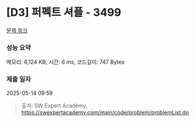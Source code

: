 # [D3] 퍼펙트 셔플 - 3499 

[문제 링크](https://swexpertacademy.com/main/code/problem/problemDetail.do?contestProbId=AWGsRbk6AQIDFAVW) 

### 성능 요약

메모리: 6,124 KB, 시간: 6 ms, 코드길이: 747 Bytes

### 제출 일자

2025-05-14 09:59



> 출처: SW Expert Academy, https://swexpertacademy.com/main/code/problem/problemList.do